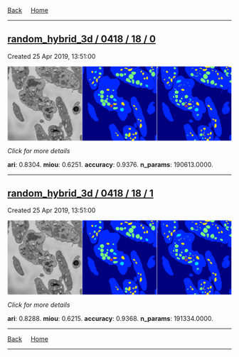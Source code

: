 
[Back](..)&nbsp;&nbsp;&nbsp;&nbsp;&nbsp;[Home](https://leapmanlab.github.io/snapshots)

---

<div class="summary"><a href="0"><h2>random_hybrid_3d / 0418 / 18 / 0</h2></a><p>Created 25 Apr 2019, 13:51:00
</p><a href="0"><img src="0/media/summary.png" align="center"></a><p>
<i>Click for more details</i>
</p></div>

**ari**: 0.8304. **miou**: 0.6251. **accuracy**: 0.9376. **n_params**: 190613.0000. 

---

<div class="summary"><a href="1"><h2>random_hybrid_3d / 0418 / 18 / 1</h2></a><p>Created 25 Apr 2019, 13:51:00
</p><a href="1"><img src="1/media/summary.png" align="center"></a><p>
<i>Click for more details</i>
</p></div>

**ari**: 0.8288. **miou**: 0.6215. **accuracy**: 0.9368. **n_params**: 191334.0000. 

---

[Back](..)&nbsp;&nbsp;&nbsp;&nbsp;&nbsp;[Home](https://leapmanlab.github.io/snapshots)

---